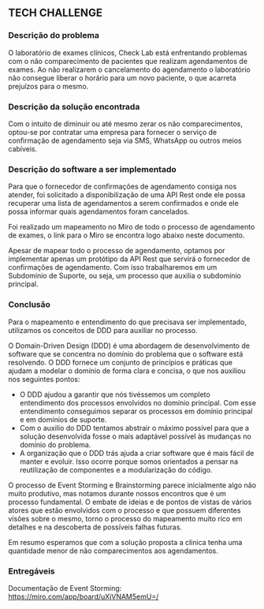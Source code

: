 ## TECH CHALLENGE

### Descrição do problema

O laboratório de exames clínicos, Check Lab está enfrentando problemas com o não comparecimento de pacientes que realizam agendamentos de exames. Ao não realizarem o cancelamento do agendamento o laboratório não consegue liberar o horário para um novo paciente, o que acarreta prejuízos para o mesmo.

### Descrição da solução encontrada

Com o intuito de diminuir ou até mesmo zerar os não comparecimentos, optou-se por contratar uma empresa para fornecer o serviço de confirmação de agendamento seja via SMS, WhatsApp ou outros meios cabíveis.

### Descrição do software a ser implementado

Para que o fornecedor de confirmações de agendamento consiga nos atender, foi solicitado a disponibilização de uma API Rest onde ele possa recuperar uma lista de agendamentos a serem confirmados e onde ele possa informar quais agendamentos foram cancelados. 

Foi realizado um mapeamento no Miro de todo o processo de agendamento de exames, o link para o Miro se encontra logo abaixo neste documento. 

Apesar de mapear todo o processo de agendamento, optamos por implementar apenas um protótipo da API Rest que servirá o fornecedor de confirmações de agendamento. Com isso trabalharemos em um Subdomínio de Suporte, ou seja, um processo que auxilia o subdomínio principal.

### Conclusão

Para o mapeamento e entendimento do que precisava ser implementado, utilizamos os conceitos de DDD para auxiliar no processo.

O Domain-Driven Design (DDD) é uma abordagem de desenvolvimento de software que se concentra no domínio do problema que o software está resolvendo. O DDD fornece um conjunto de princípios e práticas que ajudam a modelar o domínio de forma clara e concisa, o que nos auxiliou nos seguintes pontos:

- O DDD ajudou a garantir que nós tivéssemos um completo entendimento dos processos envolvidos no domínio principal. Com esse entendimento conseguimos separar os processos em domínio principal e em domínios de suporte.
- Com o auxilio do DDD tentamos abstrair o máximo possível para que a solução desenvolvida fosse o mais adaptável possível às mudanças no domínio do problema.
- A organização que o DDD trás ajuda a criar software que é mais fácil de manter e evoluir. Isso ocorre porque somos orientados a pensar na reutilização de componentes e a modularização do código.

O processo de Event Storming e Brainstorming parece inicialmente algo não muito produtivo, mas notamos durante nossos encontros que é um processo fundamental. O embate de ideias e de pontos de vistas de vários atores que estão envolvidos com o processo e que possuem diferentes visões sobre o mesmo, torno o processo do mapeamento muito rico em detalhes e na descoberta de possíveis falhas futuras.

Em resumo esperamos que com a solução proposta a clinica tenha uma quantidade menor de não comparecimentos aos agendamentos.

### Entregáveis

Documentação de Event Storming: https://miro.com/app/board/uXjVNAM5emU=/

